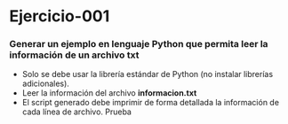 # Ejercicio-001

### Generar un ejemplo en lenguaje Python que permita leer la información de un archivo txt
* Solo se debe usar la librería estándar de Python (no instalar librerías adicionales).
* Leer la información del archivo **informacion.txt**
* El script generado debe imprimir de forma detallada la información de cada línea de archivo.
Prueba

